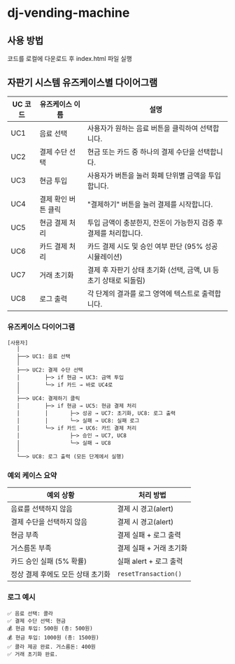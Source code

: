# dj-vending-machine
## 사용 방법
코드를 로컬에 다운로드 후 index.html 파일 실행

## 자판기 시스템 유즈케이스별 다이어그램
| UC 코드 | 유즈케이스 이름    | 설명                                        |
| ----- | ----------- | ----------------------------------------- |
| UC1   | 음료 선택       | 사용자가 원하는 음료 버튼을 클릭하여 선택합니다.               |
| UC2   | 결제 수단 선택    | 현금 또는 카드 중 하나의 결제 수단을 선택합니다.              |
| UC3   | 현금 투입       | 사용자가 버튼을 눌러 화폐 단위별 금액을 투입합니다.             |
| UC4   | 결제 확인 버튼 클릭 | "결제하기" 버튼을 눌러 결제를 시작합니다.                  |
| UC5   | 현금 결제 처리    | 투입 금액이 충분한지, 잔돈이 가능한지 검증 후 결제를 처리합니다.     |
| UC6   | 카드 결제 처리    | 카드 결제 시도 및 승인 여부 판단 (95% 성공 시뮬레이션)        |
| UC7   | 거래 초기화      | 결제 후 자판기 상태 초기화 (선택, 금액, UI 등 초기 상태로 되돌림) |
| UC8   | 로그 출력       | 각 단계의 결과를 로그 영역에 텍스트로 출력합니다.              |

### 유즈케이스 다이어그램
```
[사용자]
   │
   ├──> UC1: 음료 선택
   │
   ├──> UC2: 결제 수단 선택
   │        ├─> if 현금 → UC3: 금액 투입
   │        └─> if 카드 → 바로 UC4로
   │
   ├──> UC4: 결제하기 클릭
   │        ├─> if 현금 → UC5: 현금 결제 처리
   │        │       ├─> 성공 → UC7: 초기화, UC8: 로그 출력
   │        │       └─> 실패 → UC8: 실패 로그
   │        └─> if 카드 → UC6: 카드 결제 처리
   │                ├─> 승인 → UC7, UC8
   │                └─> 실패 → UC8
   │
   └──> UC8: 로그 출력 (모든 단계에서 실행)
```
### 예외 케이스 요약
| 예외 상황               | 처리 방법                |
| ------------------- | -------------------- |
| 음료를 선택하지 않음         | 결제 시 경고(alert)       |
| 결제 수단을 선택하지 않음      | 결제 시 경고(alert)       |
| 현금 부족               | 결제 실패 + 로그 출력        |
| 거스름돈 부족             | 결제 실패 + 거래 초기화       |
| 카드 승인 실패 (5% 확률)    | 실패 alert + 로그 출력     |
| 정상 결제 후에도 모든 상태 초기화 | `resetTransaction()` |

### 로그 예시
```
✅ 음료 선택: 콜라
✅ 결제 수단 선택: 현금
💰 현금 투입: 500원 (총: 500원)
💰 현금 투입: 1000원 (총: 1500원)
✅ 콜라 제공 완료. 거스름돈: 400원
✅ 거래 초기화 완료.
```
